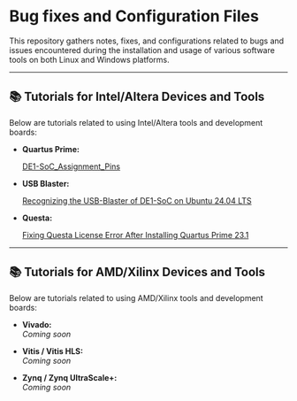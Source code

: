 # Bug fixes and Configuration Files
This repository gathers notes, fixes, and configurations related to bugs and issues encountered during the installation and usage of various software tools on both Linux and Windows platforms.

---

## 📚 Tutorials for Intel/Altera Devices and Tools

Below are tutorials related to using Intel/Altera tools and development boards:

- **Quartus Prime:**

  [DE1-SoC_Assignment_Pins]()  

- **USB Blaster:**
  
  [Recognizing the USB-Blaster of DE1-SoC on Ubuntu 24.04 LTS](https://github.com/mcleber/Bug_fixes_and_Configuration_Files/blob/main/Intel-Altera/Recognizing%20the%20USB-Blaster%20of%20DE1-SoC%20on%20Ubuntu%2024.04%20LTS.md)

- **Questa:**

  [Fixing Questa License Error After Installing Quartus Prime 23.1](https://github.com/mcleber/Bug_fixes_and_Configuration_Files/blob/main/Intel-Altera/Fixing%20Questa%20License%20Error%20After%20Installing%20Quartus%20Prime%2023.1.md)

---

## 📚 Tutorials for AMD/Xilinx Devices and Tools

Below are tutorials related to using AMD/Xilinx tools and development boards:

- **Vivado:**  
  *Coming soon*

- **Vitis / Vitis HLS:**  
  *Coming soon*

- **Zynq / Zynq UltraScale+:**  
  *Coming soon*



